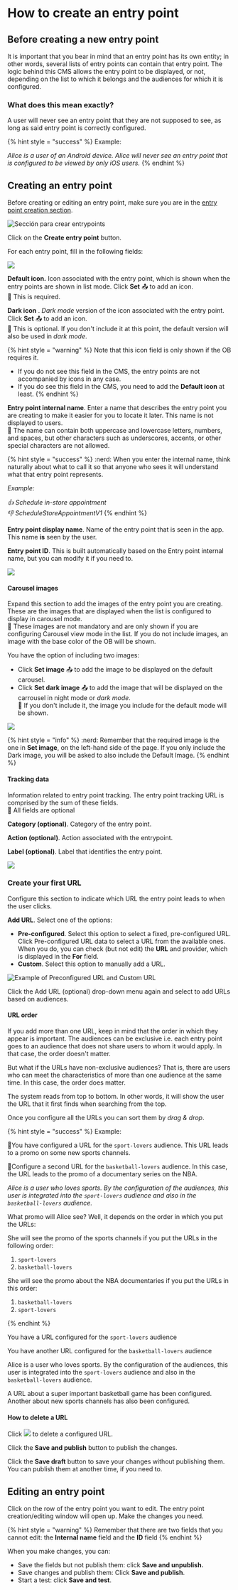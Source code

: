 # How to create an entry point

## Before creating a new entry point

It is important that you bear in mind that an entry point has its own entity; in other words, several lists of entry points can contain that entry point. The logic behind this CMS allows the entry point to be displayed, or not, depending on the list to which it belongs and the audiences for which it is configured.

### What does this mean exactly?

A user will never see an entry point that they are not supposed to see, as long as said entry point is correctly configured.

{% hint style = "success" %} Example:

*Alice is a user of an Android device. Alice will never see an entry point that is configured to be viewed by only iOS users.* {% endhint %}

## Creating an entry point

Before creating or editing an entry point, make sure you are in the [entry point creation section](./#estoy-en-la-seccion-para-crear-o-editar-un-entrypoint).

![Sección para crear entrypoints](.gitbook/assets/seccion_entrypoints.png)

Click on the **Create entry point** button.

For each entry point, fill in the following fields:

![](.gitbook/assets/entrypoint_creacion.png)

**Default icon.** Icon associated with the entry point, which is shown when the entry points are shown in list mode. Click **Set** :outbox_tray: to add an icon.<br> :low_brightness: This is required.

**Dark icon** . *Dark mode* version of the icon associated with the entry point. Click **Set** :outbox_tray: to add an icon.<br> :low_brightness: This is optional. If you don't include it at this point, the default version will also be used in *dark mode*.

{% hint style = "warning" %} Note that this icon field is only shown if the OB requires it.

- If you do not see this field in the CMS, the entry points are not accompanied by icons in any case.
- If you do see this field in the CMS, you need to add the **Default icon** at least. {% endhint %}

**Entry point internal name**. Enter a name that describes the entry point you are creating to make it easier for you to locate it later. This name is not displayed to users.<br> :low_brightness: The name can contain both uppercase and lowercase letters, numbers, and spaces, but other characters such as underscores, accents, or other special characters are not allowed.

{% hint style = "success" %} :nerd: When you enter the internal name, think naturally about what to call it so that anyone who sees it will understand what that entry point represents.

*Example:*

**:thumbsup:* Schedule in-store appointment*<br> **:thumbsdown:* ScheduleStoreAppointmentV1* {% endhint %}

**Entry point display name**. Name of the entry point that is seen in the app. This name **is** seen by the user.

**Entry point ID**. This is built automatically based on the Entry point internal name, but you can modify it if you need to.

![](.gitbook/assets/crear_entrypoint_ID_automatico.gif)

#### **Carousel images**

Expand this section to add the images of the entry point you are creating. These are the images that are displayed when the list is configured to display in carousel mode.<br> :low_brightness: These images are not mandatory and are only shown if you are configuring Carousel view mode in the list. If you do not include images, an image with the base color of the OB will be shown.

You have the option of including two images:

- Click **Set image** :outbox_tray: to add the image to be displayed on the default carousel.
- Click **Set dark image** :outbox_tray: to add the image that will be displayed on the carrousel in night mode or *dark mode*.<br> :low_brightness: If you don't include it, the image you include for the default mode will be shown.

![](.gitbook/assets/carousel_images.png)

{% hint style = "info" %} :nerd: Remember that the required image is the one in **Set image**, on the left-hand side of the page. If you only include the Dark image, you will be asked to also include the Default Image. {% endhint %}

#### **Tracking data**

Information related to entry point tracking. The entry point tracking URL is comprised by the sum of these fields.<br> :low_brightness: All fields are optional

**Category (optional)**. Category of the entry point.

**Action (optional)**. Action associated with the entrypoint.

**Label (optional)**. Label that identifies the entry point.

![](.gitbook/assets/tracking_data.png)

### Create your first URL

Configure this section to indicate which URL the entry point leads to when the user clicks.

**Add URL**. Select one of the options:

- **Pre-configured**. Select this option to select a fixed, pre-configured URL. Click Pre-configured URL data to select a URL from the available ones. When you do, you can check (but not edit) the **URL** and provider, which is displayed in the **For** field.
- **Custom**. Select this option to manually add a URL.

![Example of Preconfigured URL and Custom URL](.gitbook/assets/AddURL_Entrypoints.png)

Click the Add URL (optional) drop-down menu again and select to add URLs based on audiences.

#### URL order

If you add more than one URL, keep in mind that the order in which they appear is important. The audiences can be exclusive i.e. each entry point goes to an audience that does not share users to whom it would apply. In that case, the order doesn't matter.

But what if the URLs have non-exclusive audiences? That is, there are users who can meet the characteristics of more than one audience at the same time. In this case, the order does matter.

The system reads from top to bottom. In other words, it will show the user the URL that it first finds when searching from the top.

Once you configure all the URLs you can sort them by *drag &amp; drop*.

{% hint style = "success" %} Example:

🥇You have configured a URL for the `sport-lovers` audience. This URL leads to a promo on some new sports channels.

🏀Configure a second URL for the `basketball-lovers` audience. In this case, the URL leads to the promo of a documentary series on the NBA.

*Alice is a user who loves sports. By the configuration of the audiences, this user is integrated into the `sport-lovers` audience and also in the `basketball-lovers` audience.*

What promo will Alice see? Well, it depends on the order in which you put the URLs:

She will see the promo of the sports channels if you put the URLs in the following order:

1. `sport-lovers`
2. `basketball-lovers`

She will see the promo about the NBA documentaries if you put the URLs in this order:

1. `basketball-lovers`
2. `sport-lovers`

{% endhint %}

You have a URL configured for the `sport-lovers` audience

You have another URL configured for the `basketball-lovers` audience

Alice is a user who loves sports. By the configuration of the audiences, this user is integrated into the `sport-lovers` audience and also in the `basketball-lovers` audience.

A URL about a super important basketball game has been configured. Another about new sports channels has also been configured.

#### How to delete a URL

Click ![](.gitbook/assets/icono_borrar.png) to delete a configured URL.

Click the **Save and publish** button to publish the changes.

Click the **Save draft** button to save your changes without publishing them. You can publish them at another time, if you need to.

## Editing an entry point

Click on the row of the entry point you want to edit. The entry point creation/editing window will open up. Make the changes you need.

{% hint style = "warning" %} Remember that there are two fields that you cannot edit: the **Internal name** field and the **ID** field {% endhint %}

When you make changes, you can:

- Save the fields but not publish them: click **Save and unpublish.**
- Save changes and publish them: Click **Save and publish**.
- Start a test: click **Save and test**.
